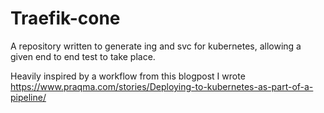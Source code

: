 # Traefik-cone
A repository written to generate ing and svc for kubernetes, allowing a given end to end test to take place. 

Heavily inspired by a workflow from this blogpost I wrote https://www.praqma.com/stories/Deploying-to-kubernetes-as-part-of-a-pipeline/
